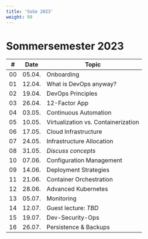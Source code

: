 ```yaml
---
title: 'SoSe 2023'
weight: 99
---
```



# Sommersemester 2023

| #   | Date    | Topic                                |
|-----|---------|--------------------------------------|
| 00  | 05.04.  | Onboarding                           |
| 01  | 12.04.  | What is DevOps anyway?               |
| 02  | 19.04.  | DevOps Principles                    |
| 03  | 26.04.  | 12-Factor App                        |
| 04  | 03.05.  | Continuous Automation                |
| 05  | 10.05.  | Virtualization vs. Containerization  |
| 06  | 17.05.  | Cloud Infrastructure                 |
| 07  | 24.05.  | Infrastructure Allocation            |
| 08  | 31.05.  | *Discuss concepts*                   |
| 10  | 07.06.  | Configuration Management             |
| 09  | 14.06.  | Deployment Strategies                |
| 11  | 21.06.  | Container Orchestration              |
| 12  | 28.06.  | Advanced Kubernetes                  |
| 13  | 05.07.  | Monitoring                           |
| 14  | 12.07.  | Guest lecture: *TBD*                 |
| 15  | 19.07.  | Dev-Security-Ops                     |
| 16  | 26.07.  | Persistence & Backups                |
